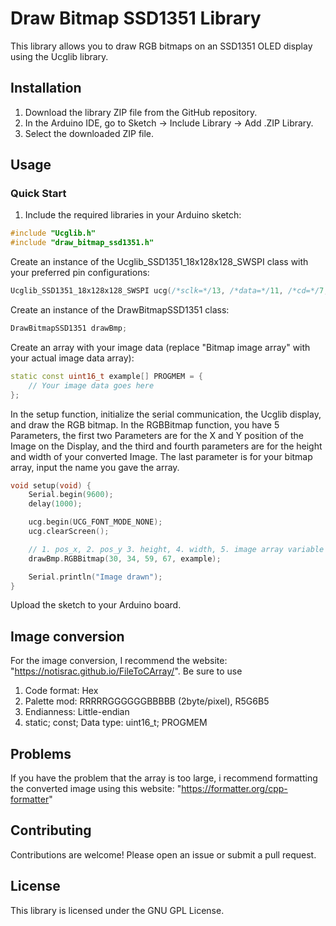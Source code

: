 # Draw Bitmap SSD1351 Library

This library allows you to draw RGB bitmaps on an SSD1351 OLED display using the Ucglib library.

## Installation

1. Download the library ZIP file from the GitHub repository.
2. In the Arduino IDE, go to Sketch -> Include Library -> Add .ZIP Library.
3. Select the downloaded ZIP file.

## Usage

### Quick Start

1. Include the required libraries in your Arduino sketch:

```cpp
#include "Ucglib.h"
#include "draw_bitmap_ssd1351.h"
```
Create an instance of the Ucglib_SSD1351_18x128x128_SWSPI class with your preferred pin configurations:

```cpp
Ucglib_SSD1351_18x128x128_SWSPI ucg(/*sclk=*/13, /*data=*/11, /*cd=*/7, /*cs=*/10, /*reset=*/8);
```
Create an instance of the DrawBitmapSSD1351 class:

```cpp
DrawBitmapSSD1351 drawBmp;
```
Create an array with your image data (replace "Bitmap image array" with your actual image data array):

```cpp
static const uint16_t example[] PROGMEM = {
    // Your image data goes here
};
```
In the setup function, initialize the serial communication, the Ucglib display, and draw the RGB bitmap. In the RGBBitmap function, you have 5 Parameters, the first two Parameters are for the X and Y position of the Image on the Display, and the third and fourth parameters are for the height and width of your converted Image. The last parameter is for your bitmap array, input the name you gave the array. 

```cpp
void setup(void) {
    Serial.begin(9600);
    delay(1000);

    ucg.begin(UCG_FONT_MODE_NONE);
    ucg.clearScreen();

    // 1. pos_x, 2. pos_y 3. height, 4. width, 5. image array variable
    drawBmp.RGBBitmap(30, 34, 59, 67, example);

    Serial.println("Image drawn");
}
```
Upload the sketch to your Arduino board.

## Image conversion
For the image conversion, I recommend the website: "https://notisrac.github.io/FileToCArray/". Be sure to use 
1. Code format: Hex
2. Palette mod: RRRRRGGGGGGBBBBB (2byte/pixel), R5G6B5
3. Endianness: Little-endian
4. static; const; Data type: uint16_t; PROGMEM

## Problems
If you have the problem that the array is too large, i recommend formatting the converted image using this website: "https://formatter.org/cpp-formatter"

## Contributing
Contributions are welcome! Please open an issue or submit a pull request.

## License
This library is licensed under the GNU GPL License.
